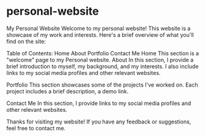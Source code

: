 # personal-website

My Personal Website
Welcome to my personal website! This website is a showcase of my work and interests. Here's a brief overview of what you'll find on the site:

Table of Contents:
Home
About
Portfolio
Contact Me
Home
This section is a "welcome" page to my Personal website.
About
In this section, I provide a brief introduction to myself, my background, and my interests. I also include links to my social media profiles and other relevant websites.

Portfolio
This section showcases some of the projects I've worked on. Each project includes a brief description, a demo link.

Contact Me
In this section, I provide links to my social media profiles and other relevant websites.

Thanks for visiting my website! If you have any feedback or suggestions, feel free to contact me.
